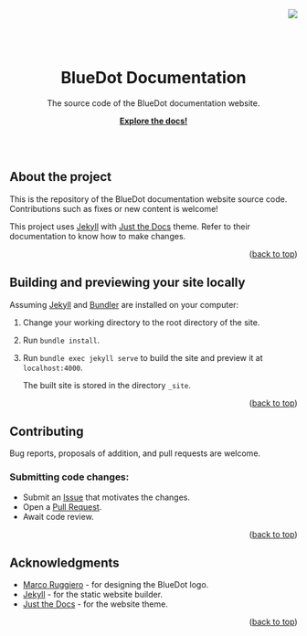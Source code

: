 <p align="right">
    <a name="readme-top"></a>
    <a href="/LICENSE.txt"><img src="https://img.shields.io/badge/license-MIT-green" /></a>
</p>
<br><br>
<p align="center">
    <h1 align="center">BlueDot Documentation</h1>
    <p align="center">The source code of the BlueDot documentation website.</p>
    <p align="center"><strong><a href="https://docs.bluedotarcade.com/">Explore the docs!</a></strong></p>
    <br><br>
</p>

## About the project

This is the repository of the BlueDot documentation website source code. Contributions such as fixes or new content is welcome!

This project uses [Jekyll] with [Just the Docs] theme. Refer to their documentation to know how to make changes.

<p align="right">(<a href="#readme-top">back to top</a>)</p>

## Building and previewing your site locally

Assuming [Jekyll] and [Bundler] are installed on your computer:

1.  Change your working directory to the root directory of the site.

2.  Run `bundle install`.

3.  Run `bundle exec jekyll serve` to build the site and preview it at `localhost:4000`.

    The built site is stored in the directory `_site`.

<p align="right">(<a href="#readme-top">back to top</a>)</p>


## Contributing

Bug reports, proposals of addition, and pull requests are welcome.

### Submitting code changes:

- Submit an [Issue] that motivates the changes.
- Open a [Pull Request].
- Await code review.

<p align="right">(<a href="#readme-top">back to top</a>)</p>

## Acknowledgments

* [Marco Ruggiero] - for designing the BlueDot logo.
* [Jekyll] - for the static website builder.
* [Just the Docs] - for the website theme.

<p align="right">(<a href="#readme-top">back to top</a>)</p>

[Jekyll]: https://jekyllrb.com
[Just the Docs]: https://just-the-docs.github.io/just-the-docs/
[Bundler]: https://bundler.io
[MIT License]: https://en.wikipedia.org/wiki/MIT_License
[Marco Ruggiero]: https://www.instagram.com/ruggiero.design/
[Issue]: https://github.com/bluedot-arcade/bluedot-docs
[Pull Request]: https://github.com/bluedot-arcade/bluedot-docs/pulls